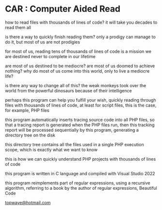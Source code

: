 # CAR : Computer Aided Read

how to read files with thousands of lines of code? it will take you decades to read them all

is there a way to quickly finish reading them? only a prodigy can manage to do it, but most of us are not prodigies

for most of us, reading tens of thousands of lines of code is a mission we are destined never to complete in our lifetime

are most of us destined to be mediocre? are most of us doomed to achieve nothing? why do most of us come into this world, only to live a mediocre life?

is there any way to change all of this? the weak monkeys took over the world from the powerful dinosaurs because of their intelligence

perhaps this program can help you fulfill your wish, quickly reading through files with thousands of lines of code, at least for script files, this is the case, for example, PHP files

this program automatically inserts tracing source code into all PHP files, so that a tracing report is generated when the PHP files run, then this tracking report will be processed sequentially by this program, generating a directory tree on the disk

this directory tree contains all the files used in a single PHP execution scope, which is exactly what we want to know

this is how we can quickly understand PHP projects with thousands of lines of code

this program is written in C language and compiled with Visual Studio 2022

this program reimplements part of regular expressions, using a recursive algorithm, 
referring to a book by the author of regular expressions, Beautiful Code

topwaye@hotmail.com
